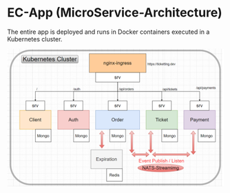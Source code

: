# EC-App (MicroService-Architecture)

The entire app is deployed and runs in Docker containers executed in a Kubernetes cluster.

<img width="600" src="./microservice.png">
